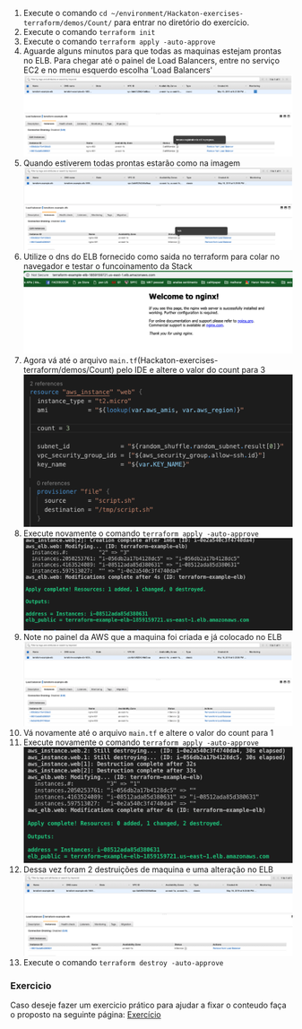 1. Execute o comando `cd ~/environment/Hackaton-exercises-terraform/demos/Count/` para entrar no diretório do exercício.
2. Execute o comando `terraform init`
3. Execute o comando `terraform apply -auto-approve`
4. Aguarde alguns minutos para que todas as maquinas estejam prontas no ELB. Para chegar até o painel de Load Balancers, entre no serviço EC2 e no menu esquerdo escolha 'Load Balancers'
   ![still](images/stillinregistration.png)
5. Quando estiverem todas prontas estarão como na imagem
   ![inservice](images/inservice2.png)
6. Utilize o dns do ELB fornecido como saida no terraform para colar no navegador e testar o funcoinamento da Stack
   ![nginx1](images/nginx1.png)
7. Agora vá até o arquivo `main.tf`(Hackaton-exercises-terraform/demos/Count) pelo IDE e altere o valor do count para 3
   ![countmod](images/countmod.png)
8. Execute novamente o comando `terraform apply -auto-approve`
   ![apply2](images/apply2.png)
9.  Note no painel da AWS que a maquina foi criada e já colocado no ELB
   ![inservice3](images/inservice3.png)
11. Vá novamente até o arquivo `main.tf` e altere o valor do count para 1
12. Execute novamente o comando `terraform apply -auto-approve`
    ![countmod2](images/countmod2.png)
13. Dessa vez foram 2 destruições de maquina e uma alteração no ELB
    ![service1](images/inservice1.png)
14. Execute o comando `terraform destroy -auto-approve`

### Exercicio
Caso deseje fazer um exercicio prático para ajudar a fixar o conteudo faça o proposto na seguinte página: [Exercício](../../exercicios/count/README.md)